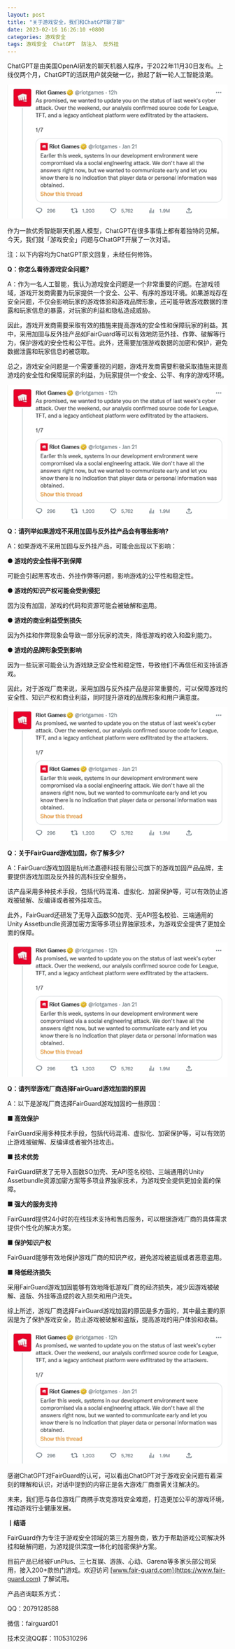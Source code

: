 ```yaml
---
layout: post
title: "关于游戏安全，我们和ChatGPT聊了聊"
date: 2023-02-16 16:26:10 +0800
categories: 游戏安全
tags: 游戏安全  ChatGPT  防注入  反外挂
---
```


ChatGPT是由美国OpenAI研发的聊天机器人程序，于2022年11月30日发布。上线仅两个月，ChatGPT的活跃用户就突破一亿，掀起了新一轮人工智能浪潮。<!-- more -->  

![315_21](/assets/res/202103/拳头推特.png)  

作为一款优秀智能聊天机器人模型，ChatGPT在很多事情上都有着独特的见解。今天，我们就「游戏安全」问题与ChatGPT开展了一次对话。  

注：以下内容均为ChatGPT原文回复，未经任何修饰。  

**Q：你怎么看待游戏安全问题?**  

A：作为一名人工智能，我认为游戏安全问题是一个非常重要的问题。在游戏领域，游戏开发商需要为玩家提供一个安全、公平、有序的游戏环境。如果游戏存在安全问题，不仅会影响玩家的游戏体验和游戏品牌形象，还可能导致游戏数据的泄露和玩家信息的暴露，对玩家的利益和隐私造成威胁。  

因此，游戏开发商需要采取有效的措施来提高游戏的安全性和保障玩家的利益。其中，采用加固与反外挂产品如FairGuard等可以有效地防范外挂、作弊、破解等行为，保护游戏的安全性和公平性。此外，还需要加强游戏数据的加密和保护，避免数据泄露和玩家信息的被窃取。  

总之，游戏安全问题是一个需要重视的问题，游戏开发商需要积极采取措施来提高游戏的安全性和保障玩家的利益，为玩家提供一个安全、公平、有序的游戏环境。  

![315_21](/assets/res/202103/拳头推特.png)  

**Q：请列举如果游戏不采用加固与反外挂产品会有哪些影响?**  

A：如果游戏不采用加固与反外挂产品，可能会出现以下影响：  

**● 游戏的安全性得不到保障**  

可能会引起黑客攻击、外挂作弊等问题，影响游戏的公平性和稳定性。  

**● 游戏的知识产权可能会受到侵犯**  

因为没有加固，游戏的代码和资源可能会被破解和盗用。  

**● 游戏的商业利益受到损失**  

因为外挂和作弊现象会导致一部分玩家的流失，降低游戏的收入和盈利能力。  

**● 游戏的品牌形象受到影响**  

因为一些玩家可能会认为游戏缺乏安全性和稳定性，导致他们不再信任和支持该游戏。  

因此，对于游戏厂商来说，采用加固与反外挂产品是非常重要的，可以保障游戏的安全性、知识产权和商业利益，同时提升游戏的品牌形象和用户满意度。  

![315_21](/assets/res/202103/拳头推特.png)  

**Q：关于FairGuard游戏加固，你了解多少?**  

A：FairGuard游戏加固是杭州法嘉德科技有限公司旗下的游戏加固产品品牌，主要提供游戏加固及反外挂的高科技安全服务。  

该产品采用多种技术手段，包括代码混淆、虚拟化、加密保护等，可以有效防止游戏被破解、反编译或者被外挂攻击。  

此外，FairGuard还研发了无导入函数SO加壳、无API签名校验、三端通用的Unity Assetbundle资源加密方案等多项业界独家技术，为游戏安全提供了更加全面的保障。  

![315_21](/assets/res/202103/拳头推特.png)  

**Q：请列举游戏厂商选择FairGuard游戏加固的原因**  

A：以下是游戏厂商选择FairGuard游戏加固的一些原因：  

**■ 高效保护**  

FairGuard采用多种技术手段，包括代码混淆、虚拟化、加密保护等，可以有效防止游戏被破解、反编译或者被外挂攻击。  

**■ 技术优势**  

FairGuard研发了无导入函数SO加壳、无API签名校验、三端通用的Unity Assetbundle资源加密方案等多项业界独家技术，为游戏安全提供更加全面的保障。  

**■ 强大的服务支持**  

FairGuard提供24小时的在线技术支持和售后服务，可以根据游戏厂商的具体需求提供个性化的解决方案。  

**■ 保护知识产权**  

FairGuard能够有效地保护游戏厂商的知识产权，避免游戏被盗版或者恶意盗用。  

**■ 降低经济损失**  

采用FairGuard游戏加固能够有效地降低游戏厂商的经济损失，减少因游戏被破解、盗版、外挂等造成的收入损失和用户流失。  

综上所述，游戏厂商选择FairGuard游戏加固的原因是多方面的，其中最主要的原因是为了保护游戏安全，防止游戏被破解和盗版，提高游戏的用户体验和收益。  

![315_21](/assets/res/202103/拳头推特.png)  

感谢ChatGPT对FairGuard的认可，可以看出ChatGPT对于游戏安全问题有着深刻的理解和认识，对话中提到的内容正是各大游戏厂商亟需关注解决的。  

未来，我们愿与各位游戏厂商携手攻克游戏安全难题，打造更加公平的游戏环境，推动游戏行业健康发展。  

**丨结语**  

FairGuard作为专注于游戏安全领域的第三方服务商，致力于帮助游戏公司解决外挂和破解问题，为游戏提供深度一体化的加密保护方案。  

目前产品已经被FunPlus、三七互娱、游族、心动、Garena等多家头部公司采用，接入200+款热门游戏。欢迎访问 [www.fair-guard.com](https://www.fair-guard.com) 了解试用。    

产品咨询联系方式：  

QQ：2079128588  

微信：fairguard01  

技术交流QQ群：1105310296  
